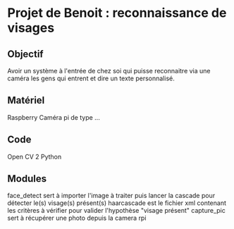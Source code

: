 # Projet de Benoit : reconnaissance de visages

## Objectif
Avoir un système à l'entrée de chez soi qui puisse reconnaitre via une caméra les gens qui entrent et dire un texte personnalisé.

## Matériel
Raspberry
Caméra pi de type ...


## Code 
Open CV 2
Python

## Modules
face_detect sert à importer l'image à traiter puis lancer la cascade pour détecter le(s) visage(s) présent(s)
haarcascade est le fichier xml contenant les critères à vérifier pour valider l'hypothèse "visage présent"
capture_pic sert à récupérer une photo depuis la camera rpi
